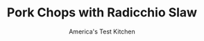 ---
layout: ../../layouts/MarkdownPostLayout.astro
title: Pork Chops with Radicchio Slaw
author: America's Test Kitchen
pubDate: 2023-03-15
description: "For this simple weeknight supper, we found a way to mellow the radicchios bitterness so it melded with out perfectly-cooked pork."
image_url: https://res.cloudinary.com/hksqkdlah/image/upload/ar_1:1,c_fill,dpr_2.0,f_auto,fl_lossy.progressive.strip_profile,g_faces:auto,q_auto:low,w_344/9548_sfs-porkchopradicchio-1
tags: ["Main Courses","Pork","Weeknight","30-Minute Suppers"]
calories: 2058
protein: 44
carbohydrates: 11
fats: 
fiber: 2
ingredients: ["1 tablespoon, balsamic vinegar",", Salt and pepper","1/4 cup, extra-virgin olive oil","1 small head, radicchio (6 ounces), sliced thin","1 , fennel bulb, stalks discarded, bulb halved, cored, and sliced thin","1 , grapefruit, peeled and segmented","1/2 cup, pitted kalamata olives, halved","2 tablespoons, minced fresh parsley","2 , scallions, sliced thin","4 (6- to 8-ounce), boneless pork chops, 3/4 to 1 inch thick, trimmed"]
serves: 4
time: "30 minutes"
instructions: ["Combine vinegar, ½ teaspoon salt, and ¼ teaspoon pepper in bowl. Slowly whisk in 3 tablespoons oil until emulsified. Toss radicchio, fennel, grapefruit, olives, parsley, and scallions with vinaigrette in large bowl; set aside.","Pat pork chops dry with paper towels and season with salt and pepper. Heat remaining 1 tablespoon oil in 12-inch skillet over medium-high heat until just smoking. Cook chops until well browned and meat registers 145 degrees, 5 to 6 minutes per side. Transfer to platter, tent loosely with aluminum foil, and let rest for 5 minutes. Serve chops with slaw."]
nutrition: ["1088 mg Potassium","470 mg Phosphorus","69 mg Calcium","2 mg Iron","68 mg Magnesium","861 mg Sodium","3 mg Zinc","32 g Fat","11 mg Niacin (B3)","14 g Monounsaturated","2 g Polyunsaturated","29 mg Vitamin C","127 mg Cholesterol","5 g Saturated","2 g Fiber","44 µg Folate (food)","6 g Sugars","175 µg Vitamin K","280 g Water","11 g Carbs","44 µg Folate equivalent (total)","44 g Protein","3 mg Vitamin E","1 µg Vitamin B12","1 mg Vitamin B6","33 µg Vitamin A","514 kcal Energy","2058 calories"]
notes: "Preparing the slaw before cooking the pork allows the radicchio to soften and the flavors to meld."
---